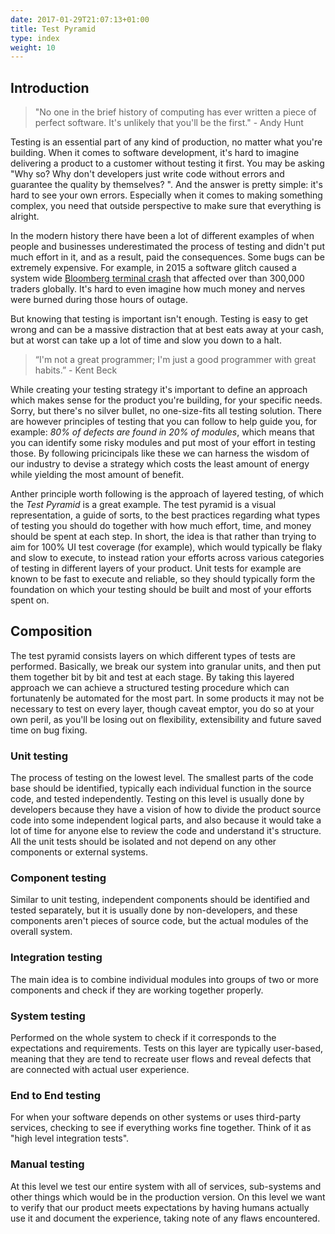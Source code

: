 ```yaml
---
date: 2017-01-29T21:07:13+01:00
title: Test Pyramid
type: index
weight: 10
---
```


## Introduction
> "No one in the brief history of computing has ever written a piece of perfect software. It's unlikely that you'll be the first." - Andy Hunt

Testing is an essential part of any kind of production, no matter what you're building. When it comes to software development, it's hard to imagine delivering a product to a customer without testing it first. You may be asking "Why so? Why don't developers just write code without errors and guarantee the quality by themselves? ". And the answer is pretty simple: it's hard to see your own errors. Especially when it comes to making something complex, you need that outside perspective to make sure that everything is alright. 

In the modern history there have been a lot of different examples of when people and businesses underestimated the process of testing and didn't put much effort in it, and as a result, paid the consequences. Some bugs can be extremely expensive. For example, in 2015 a software glitch caused a system wide [Bloomberg terminal crash](https://www.theguardian.com/business/2015/apr/17/uk-halts-bond-sale-bloomberg-terminals-crash-worldwide) that affected over than 300,000 traders globally. It's hard to even imagine how much money and nerves were burned during those hours of outage. 

But knowing that testing is important isn't enough. Testing is easy to get wrong and can be a massive distraction that at best eats away at your cash, but at worst can take up a lot of time and slow you down to a halt.

> “I'm not a great programmer; I'm just a good programmer with great habits.” - Kent Beck

While creating your testing strategy it's important to define an approach which makes sense for the product you're building, for your specific needs. Sorry, but there's no silver bullet, no one-size-fits all testing solution. There are however principles of testing that you can follow to help guide you, for example: *80% of defects are found in 20% of modules*, which means that you can identify some risky modules and put most of your effort in testing those. By following pricincipals like these we can harness the wisdom of our industry to devise a strategy which costs the least amount of energy while yielding the most amount of benefit.

Anther principle worth following is the approach of layered testing, of which the *Test Pyramid* is a great example. The test pyramid is a visual representation, a guide of sorts, to the best practices regarding what types of testing you should do together with how much effort, time, and money should be spent at each step. In short, the idea is that rather than trying to aim for 100% UI test coverage (for example), which would typically be flaky and slow to execute, to instead ration your efforts across various categories of testing in different layers of your product. Unit tests for example are known to be fast to execute and reliable, so they should typically form the foundation on which your testing should be built and most of your efforts spent on.

## Composition

The test pyramid consists layers on which different types of tests are performed. Basically, we break our system into granular units, and then put them together bit by bit and test at each stage. By taking this layered approach we can achieve a structured testing procedure which can fortunatenly be automated for the most part. In some products it may not be necessary to test on every layer, though caveat emptor, you do so at your own peril, as you'll be losing out on flexibility, extensibility and future saved time on bug fixing.


### Unit testing
The process of testing on the lowest level. The smallest parts of the code base should be identified, typically each individual function in the source code, and tested independently. Testing on this level is usually done by developers because they have a vision of how to divide the product source code into some independent logical parts, and also because it would take a lot of time for anyone else to review the code and understand it's structure. All the unit tests should be isolated and not depend on any other components or external systems.

### Component testing
Similar to unit testing, independent components should be identified and tested separately, but it is usually done by non-developers, and these components aren't pieces of source code, but the actual modules of the overall system.

### Integration testing
The main idea is to combine individual modules into groups of two or more components and check if they are working together properly. 

### System testing
Performed on the whole system to check if it corresponds to the expectations and requirements. Tests on this layer are typically user-based, meaning that they are tend to recreate user flows and reveal defects that are connected with actual user experience.

### End to End testing
For when your software depends on other systems or  uses third-party services, checking to see if everything works fine together. Think of it as "high level integration tests".

### Manual testing
At this level we test our entire system with all of services, sub-systems and other things which would be in the production version. On this level we want to verify that our product meets expectations by having humans actually use it and document the experience, taking note of any flaws encountered. 

